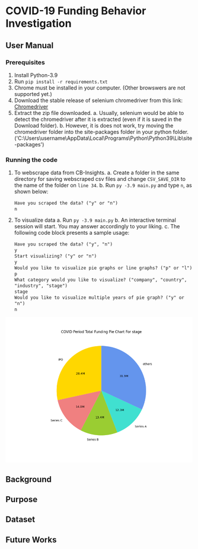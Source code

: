 # COVID-19 Funding Behavior Investigation
## User Manual
### Prerequisites
1. Install Python-3.9
2. Run `pip install -r requirements.txt`
3. Chrome must be installed in your computer. (Other browswers are not supported yet.)
4. Download the stable release of selenium chromedriver from this link: [Chromedriver](https://sites.google.com/chromium.org/driver/)
5. Extract the zip file downloaded.
    a. Usually, selenium would be able to detect the chromedriver after it is extracted (even if it is saved in the Download folder).
    b. However, it is does not work, try moving the chromedriver folder into the site-packages folder in your python folder. ('C:\Users\username\AppData\Local\Programs\Python\Python39\Lib\site-packages')
### Running the code
1. To webscrape data from CB-Insights.
    a. Create a folder in the same directory for saving webscraped csv files and change `CSV_SAVE_DIR` to the name of the folder on `line 34`.
    b. Run `py -3.9 main.py` and type `n`, as shown below:
    ```
    Have you scraped the data? ("y" or "n")
    n
    ```
2. To visualize data
    a. Run `py -3.9 main.py`
    b. An interactive terminal session will start. You may answer accordingly to your liking.
    c. The following code block presents a sample usage:
    ```
    Have you scraped the data? ("y", "n")
    y
    Start visualizing? ("y" or "n")
    y
    Would you like to visualize pie graphs or line graphs? ("p" or "l")
    p
    What category would you like to visualize? ("company", "country", "industry", "stage")
    stage
    Would you like to visualize multiple years of pie graph? ("y" or "n")
    n
    ```
![Output image from the sample code block](figures/stage-pie.png)
## Background 
## Purpose
## Dataset
## Future Works